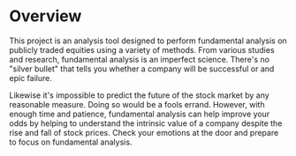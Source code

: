 # Overview

This project is an analysis tool designed to perform fundamental analysis on publicly traded equities using a variety of methods. From various studies and research, fundamental analysis is an imperfect science. There's no "silver bullet" that tells you whether a company will be successful or and epic failure.

Likewise it's impossible to predict the future of the stock market by any reasonable measure. Doing so would be a fools errand. However, with enough time and patience, fundamental analysis can help improve your odds by helping to understand the intrinsic value of a company despite the rise and fall of stock prices. Check your emotions at the door and prepare to focus on fundamental analysis.


